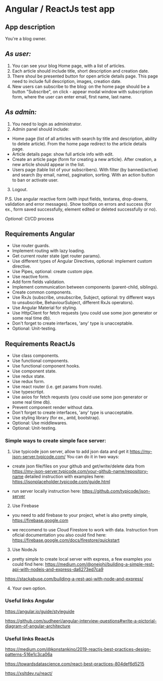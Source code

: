 # Angular / ReactJs test app

## App description
You're a blog owner.

## _As user:_
1. You can see your blog Home page, with a list of articles.
2. Each article should include title, short description and creation date.
3. There shoul be presented button for open article details page. This page need to include full description, images, creation date.
4. New users can subscribe to the blog: on the home page should be a button "Subscribe", on click - appear modal window with subscription form, where the user can enter email, first name, last name.

## _As admin:_
1. You need to login as administrator. 
2. Admin panel should include:
- Home page (list of all articles with search by title and description, ability to delete article). From the home page redirect to the article details page.
- Article details page: show full article info with edit.
- Create an article page (form for creating a new article). After creation, a new article should appear in the list.
- Users page (table list of your subscribers). With filter (by banned/active) and search (by email, name), pagination, sorting. With an action button to ban or activate user.
3. Logout.

P.S.
Use angular reactive form (with input fields, textarea, drop-downs, validation and error messages).
Show tooltips on errors and success (for ex., form saved successfully, element edited or deleted successfully or no).

_Optional:_
CI/CD process

## Requirements Angular
- Use router guards.
- Implement routing with lazy loading.
- Get current router state (get router params).
- Use different types of Angular Directives, optional: implement custom directive.
- Use Pipes, optional: create custom pipe.
- Use reactive form.
- Add form fields validation.
- Implement communication between components (parent-child, siblings).
- Create common components.
- Use RxJs (subscribe, unsubscribe,  Subject, optional: try different ways to unsubscribe, BehaviourSubject, different RxJs operators).
- Use Angular Material for styling.
- Use HttpClient for fetch requests (you could use some json generator or some real time db).
- Don't forget to create interfaces, 'any' type is unacceptable.
- Optional: Unit-testing.


## Requirements ReactJs
- Use class components.
- Use functional components.
- Use functional component hooks.
- Use component state.
- Use redux state.
- Use redux form.
- Use react router (i.e. get params from route).
- Use typescrtipt.
- Use axios for fetch requests (you could use some json generator or some real time db).
- Prevent component render without data.
- Don't forget to create interfaces, 'any' type is unacceptable.
- Use styling library (for ex., antd, bootstrap).
- Optional: Use middlewares.
- Optional: Unit-testing.

### Simple ways to create simple face server:
1. Use typicode json server, allow to add json data and get it
https://my-json-server.typicode.com/
You can do it in two ways:
- create json file/files on your github and get/write/delete data from https://my-json-server.typicode.com/your-github-name/repository-name
detailed instruction with examples here: https://jsonplaceholder.typicode.com/guide.html

- run server locally
instruction here: https://github.com/typicode/json-server

2. Use Firebase
- you need to add firebase to your project, whet is also pretty simple, https://firebase.google.com

- we reccomend to use Cloud Firestore to work with data.
Instruction from oficial documentation you also could find here: https://firebase.google.com/docs/firestore/quickstart

3. Use NodeJs
- pretty simple to create local server with express, a few examples you could find here:
https://medium.com/@onejohi/building-a-simple-rest-api-with-nodejs-and-express-da6273ed7ca9

https://stackabuse.com/building-a-rest-api-with-node-and-express/

4. Your own option.

### Useful links Angular
https://angular.io/guide/styleguide

https://github.com/sudheerj/angular-interview-questions#write-a-pictorial-diagram-of-angular-architecture

### Useful links ReactJs
https://medium.com/@konstankino/2019-reactjs-best-practices-design-patterns-516e1c3ca06a

https://towardsdatascience.com/react-best-practices-804def6d5215

https://xsltdev.ru/react/


